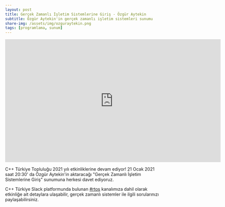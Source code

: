 ```yaml
---
layout: post
title: Gerçek Zamanlı İşletim Sistemlerine Giriş - Özgür Aytekin
subtitle: Özgür Aytekin'in gerçek zamanlı işletim sistemleri sunumu
share-img: /assets/img/ozguraytekin.png
tags: [programlama, sunum]
---
```


<iframe width="700" height="400" src="https://www.youtube.com/embed/n9plPNjK_uE" frameborder="0" allow="accelerometer; autoplay; clipboard-write; encrypted-media; gyroscope; picture-in-picture" allowfullscreen></iframe>

C++ Türkiye Topluluğu 2021 yılı etkinliklerine devam ediyor! 
21 Ocak 2021 saat 20:30' da Özgür Aytekin'in aktaracağı "Gerçek Zamanlı İşletim Sistemlerine Giriş" sunumuna herkesi davet ediyoruz.

C++ Türkiye Slack platformunda bulunan [#rtos](https://trcpp.slack.com/archives/C01JH2CNB7Y) kanalımıza dahil olarak etkinliğe ait detaylara ulaşabilir, gerçek zamanlı sistemler ile ilgili sorularınızı paylaşabilirsiniz.

